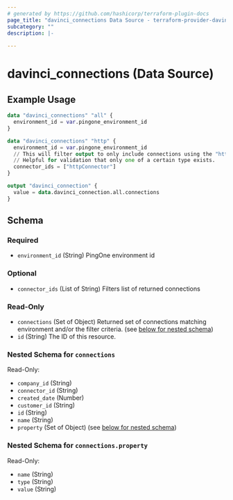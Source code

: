 ```yaml
---
# generated by https://github.com/hashicorp/terraform-plugin-docs
page_title: "davinci_connections Data Source - terraform-provider-davinci"
subcategory: ""
description: |-
  
---
```


# davinci_connections (Data Source)



## Example Usage

```terraform
data "davinci_connections" "all" {
  environment_id = var.pingone_environment_id
}

data "davinci_connections" "http" {
  environment_id = var.pingone_environment_id
  // This will filter output to only include connections using the "httpConnector" type. 
  // Helpful for validation that only one of a certain type exists.
  connector_ids = ["httpConnector"]
}

output "davinci_connection" {
  value = data.davinci_connection.all.connections
}
```

<!-- schema generated by tfplugindocs -->
## Schema

### Required

- `environment_id` (String) PingOne environment id

### Optional

- `connector_ids` (List of String) Filters list of returned connections

### Read-Only

- `connections` (Set of Object) Returned set of connections matching environment and/or the filter criteria. (see [below for nested schema](#nestedatt--connections))
- `id` (String) The ID of this resource.

<a id="nestedatt--connections"></a>
### Nested Schema for `connections`

Read-Only:

- `company_id` (String)
- `connector_id` (String)
- `created_date` (Number)
- `customer_id` (String)
- `id` (String)
- `name` (String)
- `property` (Set of Object) (see [below for nested schema](#nestedobjatt--connections--property))

<a id="nestedobjatt--connections--property"></a>
### Nested Schema for `connections.property`

Read-Only:

- `name` (String)
- `type` (String)
- `value` (String)


